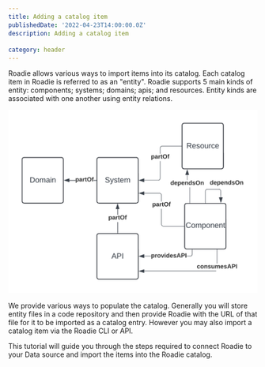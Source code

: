 ```yaml
---
title: Adding a catalog item
publishedDate: '2022-04-23T14:00:00.0Z'
description: Adding a catalog item

category: header
---
```


Roadie allows various ways to import items into its catalog. Each catalog item in Roadie is referred to as an "entity". Roadie supports 5 main kinds of entity: components; systems; domains; apis; and resources. Entity kinds are associated with one another using entity relations.

![System Model](./system-model.png)

We provide various ways to populate the catalog. Generally you will store entity files in a code repository and then provide Roadie with the URL of that file for it to be imported as a catalog entry. However you may also import a catalog item via the Roadie CLI or API.

This tutorial will guide you through the steps required to connect Roadie to your Data source and import the items into the Roadie catalog.
